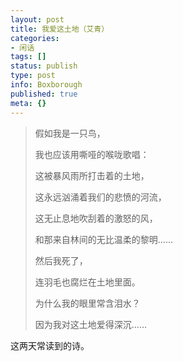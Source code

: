 ```yaml
---
layout: post
title: 我爱这土地（艾青）
categories:
- 闲话
tags: []
status: publish
type: post
info: Boxborough
published: true
meta: {}
---
```


>假如我是一只鸟，     
>    
>我也应该用嘶哑的喉咙歌唱：     
>    
>这被暴风雨所打击着的土地，     
>    
>这永远汹涌着我们的悲愤的河流，     
>    
>这无止息地吹刮着的激怒的风，     
>    
>和那来自林间的无比温柔的黎明……     
>    
>然后我死了，     
>    
>连羽毛也腐烂在土地里面。     
>    
>为什么我的眼里常含泪水？     
>    
>因为我对这土地爱得深沉……    
>    
    
这两天常读到的诗。


